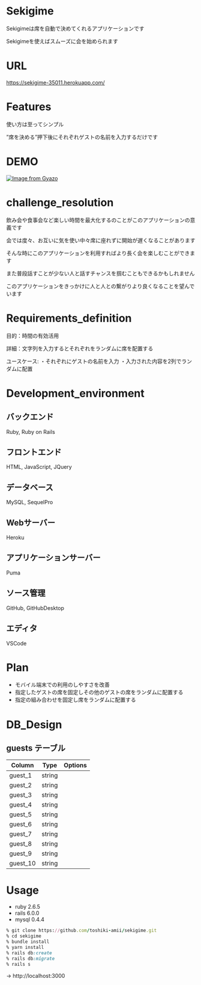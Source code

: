 # Sekigime

Sekigimeは席を自動で決めてくれるアプリケーションです
 
Sekigimeを使えばスムーズに会を始められます

# URL 

https://sekigime-35011.herokuapp.com/

# Features

使い方は至ってシンプル

”席を決める”押下後にそれぞれゲストの名前を入力するだけです

# DEMO
 
[![Image from Gyazo](https://i.gyazo.com/ebd8b8bac13dfd9d187f67ed5286fcb6.gif)](https://gyazo.com/ebd8b8bac13dfd9d187f67ed5286fcb6)
 
# challenge_resolution

飲み会や食事会など楽しい時間を最大化するのことがこのアプリケーションの意義です

会では度々、お互いに気を使い中々席に座れずに開始が遅くなることがあります
 
そんな時にこのアプリケーションを利用すればより長く会を楽しむことができます

また普段話すことが少ない人と話すチャンスを掴むこともできるかもしれません

このアプリケーションをきっかけに人と人との繋がりより良くなることを望んでいます
 
# Requirements_definition
 
目的：時間の有効活用

詳細：文字列を入力するとそれぞれをランダムに席を配置する

ユースケース:
    ・それぞれにゲストの名前を入力
    ・入力された内容を2列でランダムに配置
 
# Development_environment

## バックエンド

Ruby, Ruby on Rails

## フロントエンド

HTML, JavaScript, JQuery

## データベース

MySQL, SequelPro

## Webサーバー

Heroku

## アプリケーションサーバー

Puma

## ソース管理

GitHub, GitHubDesktop

## エディタ

VSCode

# Plan

* モバイル端末での利用のしやすさを改善
* 指定したゲストの席を固定しその他のゲストの席をランダムに配置する
* 指定の組み合わせを固定し席をランダムに配置する

# DB_Design

## guests テーブル

| Column     | Type    | Options     |
| ---------- | ------- | ----------- |
| guest_1    | string  |             |
| guest_2    | string  |             |
| guest_3    | string  |             |
| guest_4    | string  |             |
| guest_5    | string  |             |
| guest_6    | string  |             |
| guest_7    | string  |             |
| guest_8    | string  |             |
| guest_9    | string  |             |
| guest_10   | string  |             |

# Usage

* ruby 2.6.5
* rails 6.0.0
* mysql 0.4.4

```ruby
% git clone https://github.com/toshiki-amii/sekigime.git
% cd sekigime
% bundle install
% yarn install
% rails db:create
% rails db:migrate
% rails s
```
→ http://localhost:3000

